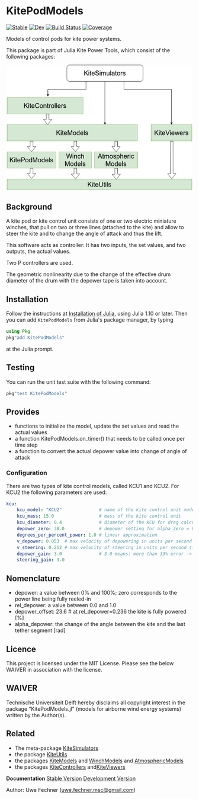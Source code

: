 # KitePodModels

[![Stable](https://img.shields.io/badge/docs-stable-blue.svg)](https://aenarete.github.io/KitePodModels.jl/stable)
[![Dev](https://img.shields.io/badge/docs-dev-blue.svg)](https://aenarete.github.io/KitePodModels.jl/dev)
[![Build Status](https://github.com/aenarete/KitePodModels.jl/actions/workflows/CI.yml/badge.svg?branch=main)](https://github.com/aenarete/KitePodModels.jl/actions/workflows/CI.yml?query=branch%3Amain)
[![Coverage](https://codecov.io/gh/aenarete/KitePodModels.jl/branch/main/graph/badge.svg)](https://codecov.io/gh/aenarete/KitePodModels.jl)

Models of control pods for kite power systems.

This package is part of Julia Kite Power Tools, which consist of the following packages:
<p align="center"><img src="./docs/kite_power_tools.png" width="500" /></p>

## Background
A kite pod or kite control unit consists of one or two electric miniature winches, that pull on two or three lines (attached to the kite) and allow to steer the kite and to change the angle of attack and thus the lift.

This software acts as controller: It has two inputs, the set values, and two outputs, the actual values.

Two P controllers are used. 

The geometric nonlinearity due to the change of the effective drum diameter of the drum with the depower tape is taken into account.

## Installation
Follow the instructions at [Installation of Julia](https://ufechner7.github.io/2024/08/09/installing-julia-with-juliaup.html), using Julia 1.10 or later. Then you can add `KitePodModels` from  Julia's package manager, by typing 
```julia
using Pkg
pkg"add KitePodModels"
``` 
at the Julia prompt.

## Testing
You can run the unit test suite with the following command:
```julia
pkg"test KitePodModels"
```

## Provides
- functions to initialize the model, update the set values and read the actual values
- a function KitePodModels.on_timer() that needs to be called once per time step
- a function to convert the actual depower value into change of angle of attack

### Configuration
There are two types of kite control models, called KCU1 and KCU2. For KCU2 the following parameters are used:
```yaml
kcu:
    kcu_model: "KCU2"              # name of the kite control unit model, KCU1 or KCU2
    kcu_mass: 15.0                 # mass of the kite control unit                    [kg]
    kcu_diameter: 0.4              # diameter of the KCU for drag calculation          [m]
    depower_zero: 38.0             # depower setting for alpha_zero = 0                [%]
    degrees_per_percent_power: 1.0 # linear approximation                      [degrees/%]
    v_depower: 0.053  # max velocity of depowering in units per second (full range: 1 unit)
    v_steering: 0.212 # max velocity of steering in units per second (full range: 2 units)
    depower_gain: 3.0              # 3.0 means: more than 33% error -> full speed
    steering_gain: 3.0
```

## Nomenclature
- depower: a value between 0% and 100%; zero corresponds to the power line being fully reeled-in
- rel_depower: a value between 0.0 and 1.0
- depower_offset: 23.6   # at rel_depower=0.236 the kite is fully powered [%]
- alpha_depower: the change of the angle between the kite and the last tether segment [rad]

## Licence
This project is licensed under the MIT License. Please see the below WAIVER in association with the license.

## WAIVER
Technische Universiteit Delft hereby disclaims all copyright interest in the package “KitePodModels.jl” (models for airborne wind energy systems) written by the Author(s).

## Related
- The meta-package  [KiteSimulators](https://github.com/aenarete/KiteSimulators.jl)
- the package [KiteUtils](https://github.com/ufechner7/KiteUtils.jl)
- the packages [KiteModels](https://github.com/ufechner7/KiteModels.jl) and [WinchModels](https://github.com/aenarete/WinchModels.jl) and [AtmosphericModels](https://github.com/aenarete/AtmosphericModels.jl)
- the packages [KiteControllers](https://github.com/aenarete/KiteControllers.jl) and[KiteViewers](https://github.com/aenarete/KiteViewers.jl)

**Documentation** [Stable Version](https://aenarete.github.io/KitePodModels.jl/stable) [Development Version](https://aenarete.github.io/KitePodModels.jl/dev)

Author: Uwe Fechner (uwe.fechner.msc@gmail.com)
